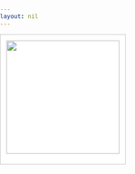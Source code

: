 ```yaml
---
layout: nil
---
```

<ul id="lxf-box">
    <li>
	<a href="#"><img src="http://www.liuxiaofan.com/demo/waterfall/OLqypfV.jpg"></a>
	<h3></h3>
    </li>
    <li>
        <a href="#"><img src="http://www.liuxiaofan.com/demo/waterfall/OLqypfV.jpg"></a>
        <h3></h3>
    </li>
    <li>
        <a href="#"><img src="http://www.liuxiaofan.com/demo/waterfall/OLqypfV.jpg"></a>
        <h3></h3>
    </li>
    <li>
        <a href="#"><img src="http://www.liuxiaofan.com/demo/waterfall/OLqypfV.jpg"></a>
        <h3></h3>
    </li>
    <li>
        <a href="#"><img src="http://www.liuxiaofan.com/demo/waterfall/OLqypfV.jpg"></a>
        <h3></h3>
    </li>
<li>
        <a href="#"><img src="http://www.liuxiaofan.com/demo/waterfall/OLqypfV.jpg"></a>
        <h3></h3>
    </li>
<li>
        <a href="#"><img src="http://www.liuxiaofan.com/demo/waterfall/OLqypfV.jpg"></a>
        <h3></h3>
    </li>
<li>
        <a href="#"><img src="http://www.liuxiaofan.com/demo/waterfall/OLqypfV.jpg"></a>
        <h3></h3>
    </li>
<li>
        <a href="#"><img src="http://www.liuxiaofan.com/demo/waterfall/OLqypfV.jpg"></a>
        <h3></h3>
    </li>
</ul>
<style type="text/css">
    body,ul,li,h3 { margin: 0px; padding: 0px; list-style: none; font-family:Microsoft YaHei,\5FAE\8F6F\96C5\9ED1,tahoma,arial,simsun,\5B8B\4F53;font-size:12px;color:#444;}
    #lxf-box { position: relative; }
    #lxf-box li { position: absolute; background: #fff; border: solid 1px #ccc; text-align: center; padding: 10px; left: 0px; top: 0px;}
    h3 { padding-top: 8px;}
    img { width: 200px; height: auto; display: block; border: 0}
    li { -webkit-transition: all .7s ease-out .1s; -moz-transition: all .7s ease-out; -o-transition: all .7s ease-out .1s; transition: all .7s ease-out .1s }
</style>
<script>
var margin = 10;
var li = $('li');
var li_W = li[0].offsetWidth + margin;
function liuxiaofan(){
    var h = [];
    var n = document.documentElement.offsetWidth / li_W | 0;
    for(var i = 0; i < li.length; i++ ){
	li_H = li[i].offsetHeight;
        if( i < n ) {
            h[i] = li_H;
            li.eq(i).css("top",0);
            li.eq(i).css("left",i * li_W);
        }else{
            min_H = Math.min.apply(null, h);
            minKey = getarraykey(h, min_H);
            h[minKey] += li_H + margin;
            li.eq(i).css("top", min_H + margin);
            li.eq(i).css("left", minKey * li_W);
        }
        $("h3").eq(i).text("num"+i+"height"+li_H);
    }
}

function getarraykey(s, v){
    for(k in s){
        if(s[k] == v){
            return k;
        }
    }
}
window.onload = function(){liuxiaofan();};
window.onresize = function(){liuxiaofan();};
</script>
